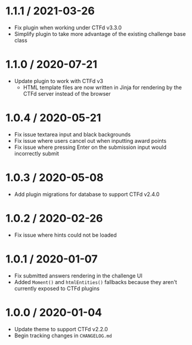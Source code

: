 # 1.1.1 / 2021-03-26

- Fix plugin when working under CTFd v3.3.0
- Simplify plugin to take more advantage of the existing challenge base class

# 1.1.0 / 2020-07-21

- Update plugin to work with CTFd v3
  - HTML template files are now written in Jinja for rendering by the CTFd server instead of the browser

# 1.0.4 / 2020-05-21

- Fix issue textarea input and black backgrounds
- Fix issue where users cancel out when inputting award points
- Fix issue where pressing Enter on the submission input would incorrectly submit

# 1.0.3 / 2020-05-08

- Add plugin migrations for database to support CTFd v2.4.0

# 1.0.2 / 2020-02-26

- Fix issue where hints could not be loaded

# 1.0.1 / 2020-01-07

- Fix submitted answers rendering in the challenge UI
- Added `Moment()` and `htmlEntities()` fallbacks because they aren't currently exposed to CTFd plugins

# 1.0.0 / 2020-01-04

- Update theme to support CTFd v2.2.0
- Begin tracking changes in `CHANGELOG.md`
